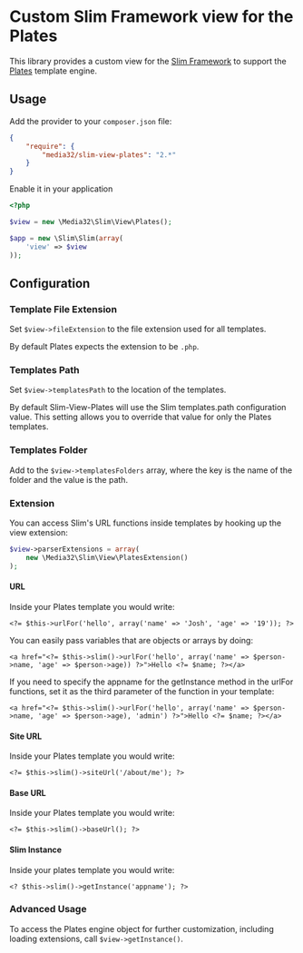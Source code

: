 # Custom Slim Framework view for the Plates

This library provides a custom view for the [Slim Framework](http://www.slimframework.com/)
to support the [Plates](http://platesphp.com/) template engine.

## Usage

Add the provider to your `composer.json` file:

```json
{
    "require": {
        "media32/slim-view-plates": "2.*"
    }
}
```

Enable it in your application

```php
<?php

$view = new \Media32\Slim\View\Plates();

$app = new \Slim\Slim(array(
    'view' => $view
));
```

## Configuration

### Template File Extension

Set `$view->fileExtension` to the file extension used for all templates.

By default Plates expects the extension to be `.php`.

### Templates Path

Set `$view->templatesPath` to the location of the templates.

By default Slim-View-Plates will use the Slim templates.path configuration
value. This setting allows you to override that value for only the Plates
templates.

### Templates Folder

Add to the `$view->templatesFolders` array, where the key is the name of the
folder and the value is the path.

### Extension

You can access Slim's URL functions inside templates by hooking up the view 
extension: 

```php
$view->parserExtensions = array(
    new \Media32\Slim\View\PlatesExtension()
);
```

#### URL

Inside your Plates template you would write:

    <?= $this->urlFor('hello', array('name' => 'Josh', 'age' => '19')); ?>

You can easily pass variables that are objects or arrays by doing:

    <a href="<?= $this->slim()->urlFor('hello', array('name' => $person->name, 'age' => $person->age)) ?>">Hello <?= $name; ?></a>

If you need to specify the appname for the getInstance method in the urlFor functions, set it as the third parameter of the function
in your template:

    <a href="<?= $this->slim()->urlFor('hello', array('name' => $person->name, 'age' => $person->age), 'admin') ?>">Hello <?= $name; ?></a>

#### Site URL

Inside your Plates template you would write:

    <?= $this->slim()->siteUrl('/about/me'); ?>

#### Base URL

Inside your Plates template you would write:

    <?= $this->slim()->baseUrl(); ?>

#### Slim Instance

Inside your plates template you would write: 
    
    <? $this->slim()->getInstance('appname'); ?>

### Advanced Usage

To access the Plates engine object for further customization, including loading
extensions, call `$view->getInstance()`.
